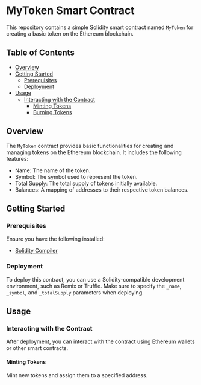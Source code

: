 # MyToken Smart Contract

This repository contains a simple Solidity smart contract named `MyToken` for creating a basic token on the Ethereum blockchain.

## Table of Contents
- [Overview](#overview)
- [Getting Started](#getting-started)
  - [Prerequisites](#prerequisites)
  - [Deployment](#deployment)
- [Usage](#usage)
  - [Interacting with the Contract](#interacting-with-the-contract)
    - [Minting Tokens](#minting-tokens)
    - [Burning Tokens](#burning-tokens)
## Overview

The `MyToken` contract provides basic functionalities for creating and managing tokens on the Ethereum blockchain. It includes the following features:

- Name: The name of the token.
- Symbol: The symbol used to represent the token.
- Total Supply: The total supply of tokens initially available.
- Balances: A mapping of addresses to their respective token balances.

## Getting Started

### Prerequisites

Ensure you have the following installed:

- [Solidity Compiler](https://soliditylang.org/docs/getting-started.html)

### Deployment

To deploy this contract, you can use a Solidity-compatible development environment, such as Remix or Truffle. Make sure to specify the `_name`, `_symbol`, and `_totalSupply` parameters when deploying.

## Usage

### Interacting with the Contract

After deployment, you can interact with the contract using Ethereum wallets or other smart contracts.

#### Minting Tokens

Mint new tokens and assign them to a specified address.

